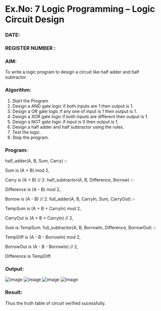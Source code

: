 # Ex.No: 7  Logic Programming –  Logic Circuit Design
### DATE:                                                                            
### REGISTER NUMBER : 
### AIM: 
To write a logic program to design a circuit like half adder and half subtractor.
###  Algorithm:
1. Start the Program
2. Design a AND gate logic if both inputs are 1 then output is 1.
3. Design a OR gate logic if any one of input is 1 then output is 1.
4. Design a XOR gate logic if both inputs are different then output is 1.
5. Design a NOT gate logic if input is 0 then output is 1.
6. Design a half adder and half subtractor using the rules.
7. Test the logic.
8. Stop the program.

### Program:
half_adder(A, B, Sum, Carry) :-

Sum is (A + B) mod 2,

Carry is (A + B) // 2.
half_subtractor(A, B, Difference, Borrow) :-

Difference is (A - B) mod 2,

Borrow is (A - B) // 2.
full_adder(A, B, CarryIn, Sum, CarryOut) :-

TempSum is (A + B + CarryIn) mod 2,

CarryOut is (A + B + CarryIn) // 2,

Sum is TempSum.
full_subtractor(A, B, BorrowIn, Difference, BorrowOut) :-

TempDiff is (A - B - BorrowIn) mod 2,

BorrowOut is (A - B - BorrowIn) // 2,

Difference is TempDiff.










### Output:
![image](https://github.com/user-attachments/assets/afbce05f-c428-4be7-95c2-b2c85660cb54)
![image](https://github.com/user-attachments/assets/df9a95e5-7fe8-4e6a-bb1c-3e76acd82c2e)
![image](https://github.com/user-attachments/assets/ddff12bc-8fca-4a6b-b328-f8e0ceaefd9c)
![image](https://github.com/user-attachments/assets/f728dcde-76ff-437f-91fe-1224173d12bd)



### Result:
Thus the truth table of circuit verified sucessfully.
